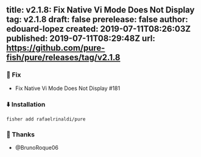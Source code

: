 title:	v2.1.8: Fix Native Vi Mode Does Not Display
tag:	v2.1.8
draft:	false
prerelease:	false
author:	edouard-lopez
created:	2019-07-11T08:26:03Z
published:	2019-07-11T08:29:48Z
url:	https://github.com/pure-fish/pure/releases/tag/v2.1.8
--
### :bug: Fix

* Fix Native Vi Mode Does Not Display #181

### :arrow_down: Installation

    fisher add rafaelrinaldi/pure

### :clap: Thanks

* @BrunoRoque06
